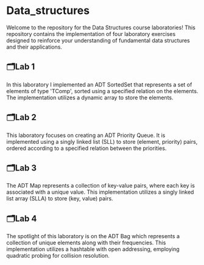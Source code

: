 # Data_structures
Welcome to the repository for the Data Structures course laboratories! This repository contains the implementation of four laboratory exercises designed to reinforce your understanding of fundamental data structures and their applications.

## 🗂️Lab 1
In this laboratory I implemented an ADT SortedSet that represents a set of elements of type 'TComp', sorted using a specified relation on the elements. The implementation utilizes a dynamic array to store the elements.

## 🗂️Lab 2
This laboratory focuses on creating an ADT Priority Queue. It is implemented using a singly linked list (SLL) to store (element, priority) pairs, ordered according to a specified relation between the priorities.

## 🗂️Lab 3
The ADT Map represents a collection of key-value pairs, where each key is associated with a unique value. This implementation utilizes a singly linked list array (SLLA) to store (key, value) pairs.

## 🗂️Lab 4
The spotlight of this laboratory is on the ADT Bag which represents a collection of unique elements along with their frequencies. This implementation utilizes a hashtable with open addressing, employing quadratic probing for collision resolution.
